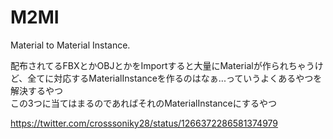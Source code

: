 # M2MI
Material to Material Instance. 


配布されてるFBXとかOBJとかをImportすると大量にMaterialが作られちゃうけど、全てに対応するMaterialInstanceを作るのはなぁ...っていうよくあるやつを解決するやつ   
この3つに当てはまるのであればそれのMaterialInstanceにするやつ

https://twitter.com/crosssoniky28/status/1266372286581374979
